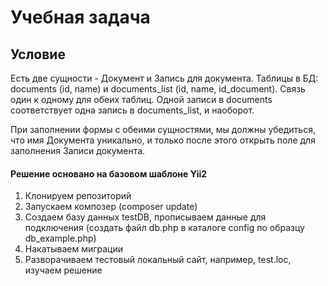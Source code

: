 Учебная задача
======
Условие
------
Есть две сущности - Документ и Запись для документа. Таблицы в БД: documents (id, name) и documents_list (id, name, id_document). Связь один к одному для обеих таблиц. Одной записи в documents соответствует одна запись в documents_list, и наоборот.

При заполнении формы с обеими сущностями, мы должны убедиться, что имя Документа уникально, и только после этого открыть поле для заполнения Записи документа.

<h4>Решение основано на базовом шаблоне Yii2</h4>

1. Клонируем репозиторий 
2. Запускаем композер (composer update)
3. Создаем базу данных testDB, прописываем данные для подключения (создать файл db.php в каталоге config по образцу db_example.php)
4. Накатываем миграции
5. Разворачиваем тестовый локальный сайт, например, test.loc, изучаем решение
